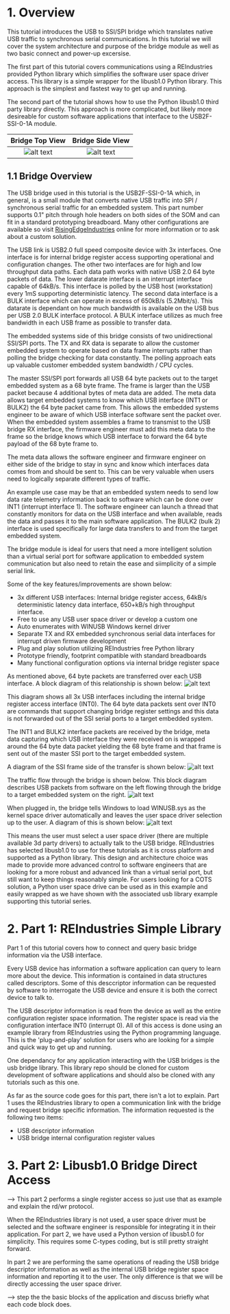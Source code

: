 
# 1. Overview
This tutorial introduces the USB to SSI/SPI bridge which translates native USB traffic to synchronous serial communications. In this tutorial we will cover the system architecture and purpose of the bridge module as well as two basic connect and power-up excersise.

The first part of this tutorial covers communications using a REIndustries provided Python library which simplifies the software user space driver access. This library is a simple wrapper for the libusb1.0 Python library. This approach is the simplest and fastest way to get up and running.

The second part of the tutorial shows how to use the Python libusb1.0 third party library directly. This approach is more complicated, but likely more desireable for custom software applications that interface to the USB2F-SSI-0-1A module.

Bridge Top View             | Bridge Side View
:-------------------------:|:-------------------------:
![alt text](./supplemental/pic2-top-small.png) |  ![alt text](./supplemental/pic1_side_small.png)

## 1.1 Bridge Overview
The USB bridge used in this tutorial is the USB2F-SSI-0-1A which, in general, is a small module that converts native USB traffic into SPI / synchronous serial traffic for an embedded system.  This part number supports 0.1" pitch through hole headers on both sides of the SOM and can fit in a standard prototyping breadboard. Many other configurations are available so visit [RisingEdgeIndustries](https://www.risingedgeindustries.com) online for more information or to ask about a custom solution. 

The USB link is USB2.0 full speed composite device with 3x interfaces.  One interface is for internal bridge register access supporting operational and configuration changes. The other two interfaces are for high and low throughput data paths.  Each data path works with native USB 2.0 64 byte packets of data. The lower datarate interface is an interrupt interface capable of 64kB/s. This interface is polled by the USB host (workstation) every 1mS supporting deterministic latency. The second data interface is a BULK interface which can operate in excess of 650kB/s (5.2Mbit/s). This datarate is dependant on how much bandwidth is available on the USB bus per USB 2.0 BULK interface protocol. A BULK interface utilizes as much free bandwidth in each USB frame as possible to transfer data.

The embedded systems side of this bridge consists of two unidirectional SSI/SPI ports. The TX and RX data is separate to allow the customer embedded system to operate based on data frame interrupts rather than polling the bridge checking for data constantly. The polling approach eats up valuable customer embedded system bandwidth / CPU cycles.

The master SSI/SPI port forwards all USB 64 byte packets out to the target embedded system as a 68 byte frame. The frame is larger than the USB packet because 4 additional bytes of meta data are added. The meta data allows target embedded systems to know which USB interface (INT1 or BULK2) the 64 byte packet came from. This allows the embedded systems engineer to be aware of which USB interface software sent the packet over. When the embedded system assembles a frame to transmist to the USB bridge RX interface, the firmware engineer must add this meta data to the frame so the bridge knows which USB interface to forward the 64 byte payload of the 68 byte frame to.

The meta data allows the software engineer and firmware engineer on either side of the bridge to stay in sync and know which interfaces data comes from and should be sent to. This can be very valuable when users need to logically separate different types of traffic. 

An example use case may be that an embedded system needs to send low data rate telemetry information back to software which can be done over INT1 (interrupt interface 1). The software engineer can launch a thread that constantly monitors for data on the USB interface and when available, reads the data and passes it to the main software application. The BULK2 (bulk 2) interface is used specifically for large data transfers to and from the target embedded system.

The bridge module is ideal for users that need a more intelligent solution than a virtual serial port for software application to embedded system communication but also need to retain the ease and siimplicity of a simple serial link.

Some of the key features/improvements are shown below:
-	3x different USB interfaces: Internal bridge register access, 64kB/s deterministic latency data interface, 650+kB/s high throughput interface.
-	Free to use any USB user space driver or develop a custom one
-	Auto enumerates with WINUSB Windows kernel driver
-	Separate TX and RX embedded synchronous serial data interfaces for interrupt driven firmware development
-	Plug and play solution utilizing REIndustries free Python library
-	Prototype friendly, footprint compatible with standard breadboards
-	Many functional configuration options via internal bridge register space

As mentioned above, 64 byte packets are transferred over each USB interface. A block diagram of this relationship is shown below:
![alt text](./supplemental/BD1.png)

This diagram shows all 3x USB interfaces including the internal bridge register access interface (INT0). The 64 byte data packets sent over INT0 are commands that support changing bridge register settings and this data is not forwarded out of the SSI serial ports to a target embedded system.

The INT1 and BULK2 interface packets are received by the bridge, meta data capturing which USB interface they were received on is wrapped around the 64 byte data packet yielding the 68 byte frame and that frame is sent out of the master SSI port to the target embedded system.

A diagram of the SSI frame side of the transfer is shown below:
![alt text](./supplemental/BD2.png)

The traffic flow through the bridge is shown below. This block diagram describes USB packets from software on the left flowing through the bridge to a target embedded system on the right.
![alt text](./supplemental/BD3.png)

When plugged in, the bridge tells Windows to load WINUSB.sys as the kernel space driver automatically and leaves the user space driver selection up to the user. A diagram of this is shown below:
![alt text](./supplemental/BD4.png)

This means the user must select a user space driver (there are multiple available 3d party drivers) to actually talk to the USB bridge. REIndustries has selected libusb1.0 to use for these tutorials as it is cross platform and supported as a Python library. This design and architecture choice was made to provide more advanced control to software engineers that are looking for a more robust and advanced link than a virtual serial port, but still want to keep things reasonably simple. For users looking for a COTS solution, a Python user space drive can be used as in this example and easily wrapped as we have shown with the associated usb library example supporting this tutorial series.


# 2. Part 1: REIndustries Simple Library
Part 1 of this tutorial covers how to connect and query basic bridge information via the USB interface. 

Every USB device has information a software application can query to learn more about the device. This information is contained in data structures called descriptors. Some of this desccriptor information can be requested by software to interrogate the USB device and ensure it is both the correct device to talk to.

The USB descriptor information is read from the device as well as the entire configuration register space information. The register space is read via the configuration interface INT0 (interrupt 0). All of this access is done using an example library from REIndustries using the Python programming language. This is the 'plug-and-play' solution for users who are looking for a simple and quick way to get up and running.

One dependancy for any application interacting with the USB bridges is the usb bridge library. This library repo should be cloned for custom development of software applications and should also be cloned with any tutorials such as this one.



As far as the source code goes for this part, there isn't a lot to explain. Part 1 uses the REIndustries library to open a communication link with the bridge and request bridge specific information. The information requested is the following two items:

-	USB descriptor information
-	USB bridge internal configuration register values



# 3. Part 2: Libusb1.0 Bridge Direct Access
--> This part 2 performs a single register access so just use that as example and explain the rd/wr protocol.

When the REIndustries library is not used, a user space driver must be selected and the software engineer is responsible for integrating it in their application. For part 2, we have  used a Python version of libusb1.0 for simplicity. This requires some C-types coding, but is still pretty straight forward.

In part 2 we are performing the same operations of reading the USB bridge descriptor information as well as the internal USB bridge register space information and reporting it to the user. The only difference is that we will be directly accessing the user space driver.

--> step the the basic blocks of the application and discuss briefly what each code block does.


























